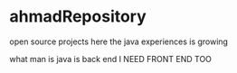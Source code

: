 # ahmadRepository
open source projects here
the java experiences is growing

what man is
java is back end I NEED FRONT END TOO
